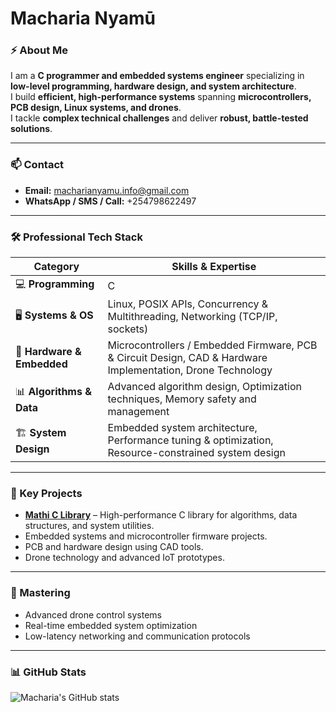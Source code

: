 # Macharia Nyamū

### ⚡ About Me
I am a **C programmer and embedded systems engineer** specializing in **low-level programming, hardware design, and system architecture**.  
I build **efficient, high-performance systems** spanning **microcontrollers, PCB design, Linux systems, and drones**.  
I tackle **complex technical challenges** and deliver **robust, battle-tested solutions**.

---

### 📫 Contact
- **Email:** macharianyamu.info@gmail.com  
- **WhatsApp / SMS / Call:** +254798622497  

---

### 🛠️ Professional Tech Stack

| **Category** | **Skills & Expertise** |
|--------------|-----------------------|
| 💻 **Programming** | C |
| 🖥️ **Systems & OS** | Linux, POSIX APIs, Concurrency & Multithreading, Networking (TCP/IP, sockets) |
| 🔧 **Hardware & Embedded** | Microcontrollers / Embedded Firmware, PCB & Circuit Design, CAD & Hardware Implementation, Drone Technology |
| 📊 **Algorithms & Data** | Advanced algorithm design, Optimization techniques, Memory safety and management |
| 🏗️ **System Design** | Embedded system architecture, Performance tuning & optimization, Resource-constrained system design |

---

### 🚀 Key Projects
- **[Mathi C Library](https://github.com/macharia-nyamu/mathi_c)** – High-performance C library for algorithms, data structures, and system utilities.  
- Embedded systems and microcontroller firmware projects.  
- PCB and hardware design using CAD tools.  
- Drone technology and advanced IoT prototypes.  

---

### 🌱 Mastering
- Advanced drone control systems  
- Real-time embedded system optimization  
- Low-latency networking and communication protocols  

---

### 📊 GitHub Stats
![Macharia's GitHub stats](https://github-readme-stats.vercel.app/api?username=macharia-nyamu&show_icons=true&theme=radical)
